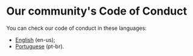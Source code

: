 # Our community's Code of Conduct
You can check our code of conduct in these languages:
- [English](https://github.com/botcity-dev/code-of-conduct/blob/main/english.md) (en-us);
- [Portuguese](https://github.com/botcity-dev/code-of-conduct/blob/main/portuguese.md) (pt-br).
